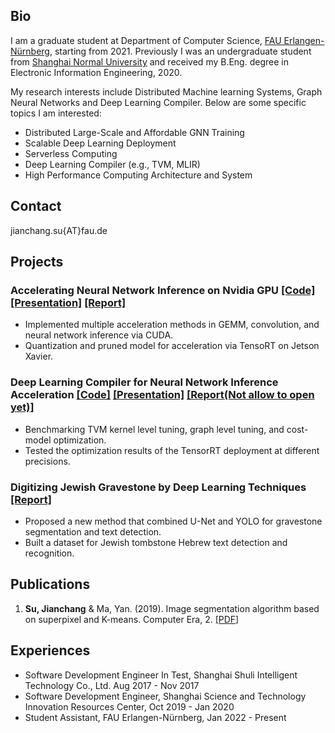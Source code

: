 ## Bio
I am a graduate student at Department of Computer Science, [FAU Erlangen-Nürnberg](https://www.fau.eu/), starting from 2021. Previously I was an undergraduate student from [Shanghai Normal University](https://english.shnu.edu.cn/) and received my B.Eng. degree in Electronic Information Engineering, 2020.

My research interests include Distributed Machine learning Systems, Graph Neural Networks and Deep Learning Compiler. Below are some specific topics I am interested:
* Distributed Large-Scale and Affordable GNN Training
* Scalable Deep Learning Deployment
* Serverless Computing
* Deep Learning Compiler (e.g., TVM, MLIR)
* High Performance Computing Architecture and System

## Contact
jianchang.su{AT}fau.de

## Projects
### Accelerating Neural Network Inference on Nvidia GPU [[Code]](https://github.com/jc-su/NN-Acceleration) [[Presentation]](https://github.com/jc-su/jc-su.github.io/raw/main/resources/NN-Acc-Pre.pdf) [[Report]](https://github.com/jc-su/jc-su.github.io/raw/main/resources/RADL_GPU.pdf)
- Implemented multiple acceleration methods in GEMM, convolution, and neural network inference via CUDA.
- Quantization and pruned model for acceleration via TensoRT on Jetson Xavier.

### Deep Learning Compiler for  Neural Network Inference Acceleration [[Code]](https://github.com/jc-su/tvm_tensorrt_comparsion) [[Presentation]](https://github.com/jc-su/jc-su.github.io/raw/main/resources/MAP_Project.pdf) [[Report(Not allow to open yet)]]()
- Benchmarking TVM kernel level tuning, graph level tuning, and cost-model optimization.
- Tested the optimization results of the TensorRT deployment at different precisions.

### Digitizing Jewish Gravestone by Deep Learning Techniques  [[Report]](https://github.com/jc-su/jc-su.github.io/raw/main/resources/OCR.pdf)
- Proposed a new method that combined U-Net and YOLO for gravestone segmentation and text detection.
- Built a dataset for Jewish tombstone Hebrew text detection and recognition.

## Publications

1. **Su, Jianchang** & Ma, Yan. (2019). Image segmentation algorithm based on superpixel and K-means. Computer Era, 2. [[PDF]]()

## Experiences

- Software Development Engineer In Test, Shanghai Shuli Intelligent Technology Co., Ltd. Aug 2017 - Nov 2017
- Software Development Engineer, Shanghai Science and Technology Innovation Resources Center, Oct 2019 - Jan 2020
- Student Assistant, FAU Erlangen-Nürnberg, Jan 2022 - Present
